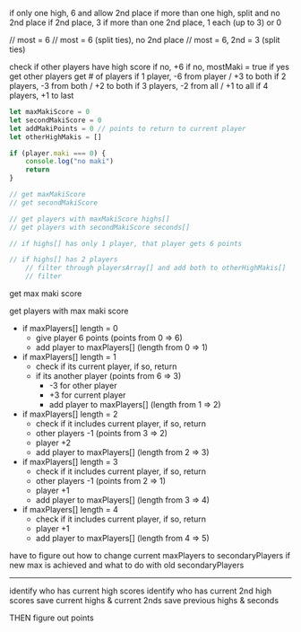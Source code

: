 if only one high, 6 and allow 2nd place
if more than one high, split and no 2nd place
if 2nd place, 3
if more than one 2nd place, 1 each (up to 3) or 0

// most = 6
// most = 6 (split ties), no 2nd place
// most = 6, 2nd = 3 (split ties)

check if other players have high score
	if no, +6
	if no, mostMaki = true
	if yes get other players
		get # of players
		if 1 player, -6 from player / +3 to both
		if 2 players, -3 from both / +2 to both
		if 3 players, -2 from all / +1 to all
		if 4 players, +1 to last

```javascript
let maxMakiScore = 0
let secondMakiScore = 0
let addMakiPoints = 0 // points to return to current player
let otherHighMakis = []

if (player.maki === 0) {
    console.log("no maki")
    return
}

// get maxMakiScore
// get secondMakiScore

// get players with maxMakiScore highs[]
// get players with secondMakiScore seconds[]

// if highs[] has only 1 player, that player gets 6 points

// if highs[] has 2 players
    // filter through playersArray[] and add both to otherHighMakis[]
    // filter

```

get max maki score

get players with max maki score

- if maxPlayers[] length = 0
    - give player 6 points (points from 0 => 6)
    - add player to maxPlayers[] (length from 0 => 1)
- if maxPlayers[] length = 1
    - check if its current player, if so, return
    - if its another player (points from 6 => 3)
        - -3 for other player
        - +3 for current player
        - add player to maxPlayers[] (length from 1 => 2)
- if maxPlayers[] length = 2
    - check if it includes current player, if so, return
    - other players -1 (points from 3 => 2)
    - player +2
    - add player to maxPlayers[] (length from 2 => 3)
- if maxPlayers[] length = 3
    - check if it includes current player, if so, return
    - other players -1 (points from 2 => 1)
    - player +1
    - add player to maxPlayers[] (length from 3 => 4)
- if maxPlayers[] length = 4
    - check if it includes current player, if so, return
    - player +1
    - add player to maxPlayers[] (length from 4 => 5)


have to figure out how to change current maxPlayers to secondaryPlayers
if new max is achieved and what to do with old secondaryPlayers

---

identify who has current high scores
identify who has current 2nd high scores
save current highs & current 2nds
save previous highs & seconds

THEN figure out points